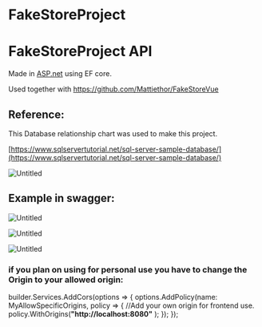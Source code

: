 # FakeStoreProject
# FakeStoreProject API

Made in [ASP.net](http://ASP.net) using EF core. 

Used together with https://github.com/Mattiethor/FakeStoreVue

## Reference:

This Database relationship chart was used to make this project. 

[https://www.sqlservertutorial.net/sql-server-sample-database/](https://www.sqlservertutorial.net/sql-server-sample-database/)

![Untitled](https://s3-us-west-2.amazonaws.com/secure.notion-static.com/ccaa6d54-6886-4614-a336-3666eab01fec/Untitled.png)

## Example in swagger:

![Untitled](https://s3-us-west-2.amazonaws.com/secure.notion-static.com/65e1c97e-9016-4686-8ad3-715badb593a4/Untitled.png)

![Untitled](https://s3-us-west-2.amazonaws.com/secure.notion-static.com/261892d6-9e81-49ad-bd3e-f41cfa6b8654/Untitled.png)

![Untitled](https://s3-us-west-2.amazonaws.com/secure.notion-static.com/21bf6be4-8959-4e64-b117-3a6088dd8558/Untitled.png)

### if you plan on using for personal use you have to change the Origin to your allowed origin:

builder.Services.AddCors(options =>
{
options.AddPolicy(name: MyAllowSpecificOrigins,
policy =>
{
//Add your own origin for frontend use.
policy.WithOrigins(**"http://localhost:8080"**
);
});
});
